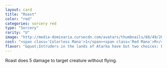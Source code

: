```yaml
---
layout: card
title: "Roast"
color: "red"
categories: sorcery red
type: "Sorcery"
rarity: "U"
image: "http://media-dominaria.cursecdn.com/avatars/thumbnails/68/49/200/283/635612325408419784.png"
cost: "<span class='Colorless Mana'>1</span><span class='Red Mana'>R</span>"
flavor: "&quot;Intruders in the lands of Atarka have but two choices: be consumed by fire, or be consumed by maw.&quot;"
---
```


Roast does 5 damage to target creature without flying.
